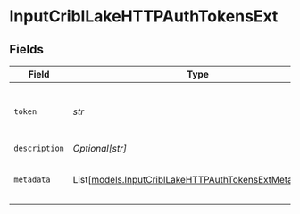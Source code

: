 # InputCriblLakeHTTPAuthTokensExt


## Fields

| Field                                                                                                          | Type                                                                                                           | Required                                                                                                       | Description                                                                                                    |
| -------------------------------------------------------------------------------------------------------------- | -------------------------------------------------------------------------------------------------------------- | -------------------------------------------------------------------------------------------------------------- | -------------------------------------------------------------------------------------------------------------- |
| `token`                                                                                                        | *str*                                                                                                          | :heavy_check_mark:                                                                                             | Shared secret to be provided by any client (Authorization: <token>)                                            |
| `description`                                                                                                  | *Optional[str]*                                                                                                | :heavy_minus_sign:                                                                                             | N/A                                                                                                            |
| `metadata`                                                                                                     | List[[models.InputCriblLakeHTTPAuthTokensExtMetadatum](../models/inputcribllakehttpauthtokensextmetadatum.md)] | :heavy_minus_sign:                                                                                             | Fields to add to events referencing this token                                                                 |